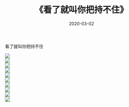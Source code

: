 ﻿---
layout: post
title:  《看了就叫你把持不住》
date:   2020-03-02
img: http://imgx.orgx.ga/漏D/2020/看了就叫你把持不住/000.jpg
categories: [美女, 清纯, 唯美]
---

看了就叫你把持不住

  ![](http://imgx.orgx.ga/漏D/2020/看了就叫你把持不住/001.jpg) <br> ![](http://imgx.orgx.ga/漏D/2020/看了就叫你把持不住/002.jpg) <br> ![](http://imgx.orgx.ga/漏D/2020/看了就叫你把持不住/003.jpg) <br> ![](http://imgx.orgx.ga/漏D/2020/看了就叫你把持不住/004.jpg) <br> ![](http://imgx.orgx.ga/漏D/2020/看了就叫你把持不住/005.jpg) <br> ![](http://imgx.orgx.ga/漏D/2020/看了就叫你把持不住/006.jpg) <br> ![](http://imgx.orgx.ga/漏D/2020/看了就叫你把持不住/007.jpg) <br> ![](http://imgx.orgx.ga/漏D/2020/看了就叫你把持不住/008.jpg) <br> ![](http://imgx.orgx.ga/漏D/2020/看了就叫你把持不住/009.jpg) <br> ![](http://imgx.orgx.ga/漏D/2020/看了就叫你把持不住/010.jpg) <br>